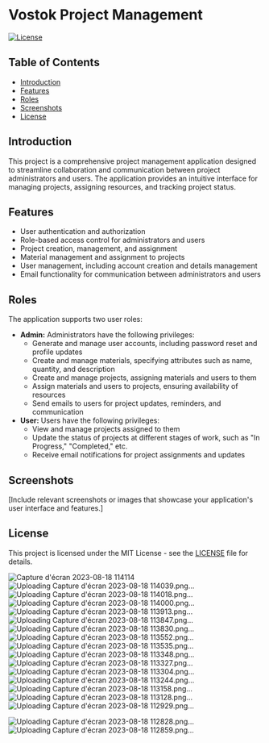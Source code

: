 # Vostok Project Management

[![License](https://img.shields.io/badge/license-MIT-blue.svg)](LICENSE)

## Table of Contents

- [Introduction](#introduction)
- [Features](#features)
- [Roles](#roles)
- [Screenshots](#screenshots)
- [License](#license)

## Introduction

This project is a comprehensive project management application designed to streamline collaboration and communication between project administrators and users. The application provides an intuitive interface for managing projects, assigning resources, and tracking project status.

## Features

- User authentication and authorization
- Role-based access control for administrators and users
- Project creation, management, and assignment
- Material management and assignment to projects
- User management, including account creation and details management
- Email functionality for communication between administrators and users

## Roles

The application supports two user roles:

- **Admin:** Administrators have the following privileges:
  - Generate and manage user accounts, including password reset and profile updates
  - Create and manage materials, specifying attributes such as name, quantity, and description
  - Create and manage projects, assigning materials and users to them
  - Assign materials and users to projects, ensuring availability of resources
  - Send emails to users for project updates, reminders, and communication
- **User:** Users have the following privileges:
  - View and manage projects assigned to them
  - Update the status of projects at different stages of work, such as "In Progress," "Completed," etc.
  - Receive email notifications for project assignments and updates

## Screenshots

[Include relevant screenshots or images that showcase your application's user interface and features.]

## License

This project is licensed under the MIT License - see the [LICENSE](LICENSE) file for details.


![Capture d'écran 2023-08-18 114114](https://github.com/gheiythtba/Vostok-Project-Manager/assets/94230566/47f4350d-8f0a-4479-be20-ae017e362e15)
![Uploading Capture d'écran 2023-08-18 114039.png…]()
![Uploading Capture d'écran 2023-08-18 114018.png…]()
![Uploading Capture d'écran 2023-08-18 114000.png…]()
![Uploading Capture d'écran 2023-08-18 113913.png…]()
![Uploading Capture d'écran 2023-08-18 113847.png…]()
![Uploading Capture d'écran 2023-08-18 113830.png…]()
![Uploading Capture d'écran 2023-08-18 113552.png…]()
![Uploading Capture d'écran 2023-08-18 113535.png…]()
![Uploading Capture d'écran 2023-08-18 113348.png…]()
![Uploading Capture d'écran 2023-08-18 113327.png…]()
![Uploading Capture d'écran 2023-08-18 113304.png…]()
![Uploading Capture d'écran 2023-08-18 113244.png…]()
![Uploading Capture d'écran 2023-08-18 113158.png…]()
![Uploading Capture d'écran 2023-08-18 113128.png…]()
![Uploading Capture d'écran 2023-08-18 112929.png…]()


![Uploading Capture d'écran 2023-08-18 112828.png…]()![Uploading Capture d'écran 2023-08-18 112859.png…]()
